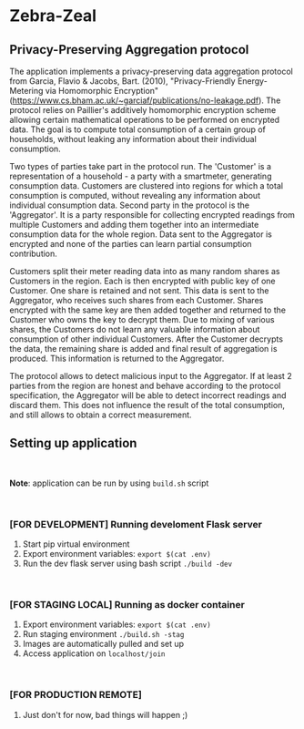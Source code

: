 # Zebra-Zeal

## Privacy-Preserving Aggregation protocol

The application implements a privacy-preserving data aggregation protocol from Garcia, Flavio & Jacobs, Bart. (2010), "Privacy-Friendly Energy-Metering via Homomorphic Encryption" (https://www.cs.bham.ac.uk/~garciaf/publications/no-leakage.pdf). The protocol relies on Paillier's additively homomorphic encryption scheme allowing certain mathematical operations to be performed on encrypted data. The goal is to compute total consumption of a certain group of households, without leaking any information about their individual consumption.

Two types of parties take part in the protocol run. The 'Customer' is a representation of a household - a party with a smartmeter, generating consumption data. Customers are clustered into regions for which a total consumption is computed, without revealing any information about individual consumption data. Second party in the protocol is the 'Aggregator'. It is a party responsible for collecting encrypted readings from multiple Customers and adding them together into an intermediate consumption data for the whole region. Data sent to the Aggregator is encrypted and none of the parties can learn partial consumption contribution.

Customers split their meter reading data into as many random shares as Customers in the region. Each is then encrypted with public key of one Customer. One share is retained and not sent. This data is sent to the Aggregator, who receives such shares from each Customer. Shares encrypted with the same key are then added together and returned to the Customer who owns the key to decrypt them. Due to mixing of various shares, the Customers do not learn any valuable information about consumption of other individual Customers. After the Customer decrypts the data, the remaining share is added and final result of aggregation is produced. This information is returned to the Aggregator.

The protocol allows to detect malicious input to the Aggregator. If at least 2 parties from the region are honest and behave according to the protocol specification, the Aggregator will be able to detect incorrect readings and discard them. This does not influence the result of the total consumption, and still allows to obtain a correct measurement.

## Setting up application
<br/>

**Note**: application can be run by using `build.sh` script

<br/>

### [FOR DEVELOPMENT] Running develoment Flask server

1. Start pip virtual environment
2. Export environment variables: `export $(cat .env)`
3. Run the dev flask server using bash script `./build -dev`

<br/>

### [FOR STAGING LOCAL] Running as docker container

1. Export environment variables: `export $(cat .env)`
2. Run staging environment `./build.sh -stag`
3. Images are automatically pulled and set up
4. Access application on `localhost/join`

<br/>

### [FOR PRODUCTION REMOTE] 

1. Just don't for now, bad things will happen ;)

